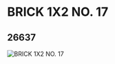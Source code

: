 # BRICK 1X2 NO. 17
## 26637
![BRICK 1X2 NO. 17](https://lc-www-live-s.legocdn.com/media/bricks/5/2/6151998.jpg)